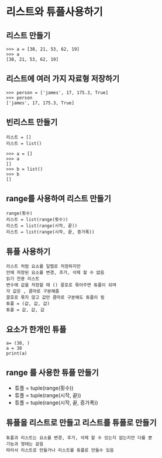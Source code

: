# 리스트와 튜플사용하기
## 리스트 만들기

```
>>> a = [38, 21, 53, 62, 19]
>>> a
[38, 21, 53, 62, 19]
```

## 리스트에 여러 가지 자료형 저장하기
```
>>> person = ['james', 17, 175.3, True]
>>> person
['james', 17, 175.3, True]
```

## 빈리스트 만들기
```
리스트 = []
리스트 = list()

>>> a = []
>>> a
[]
>>> b = list()
>>> b
[]
```

## range를 사용하여 리스트 만들기
```
range(횟수)
리스트 = list(range(횟수))
리스트 = list(range(시작, 끝))
리스트 = list(range(시작, 끝, 증가폭))

```

## 튜플 사용하기
```
리스트 처럼 요소를 일렬로 저장하지만
안에 저장된 요소를 변경, 추가, 삭제 할 수 없음
읽기 전용 리스트
변수에 값을 저장할 때 () 괄호로 묶어주면 튜플이 되며
각 값은 , 콤마로 구분해줌
괄호로 묶지 않고 값만 콤마로 구분해도 튜플이 됨
튜플 = (값, 값, 값)
튜플 = 값, 값, 값
```

## 요소가 한개인 튜플
```
a= (38, )
a = 38
print(a)
```

## range 를 사용한 튜플 만들기
- 튜플 = tuple(range(횟수))
- 튜플 = tuple(range(시작, 끝))
- 튜플 = tuple(range(시작, 끝, 증가폭))

## 튜플을 리스트로 만들고 리스트를 튜플로 만들기
```
튜플과 리스트는 요소를 변경, 추가, 삭제 할 수 있는지 없는지만 다를 뿐 
기능과 형태는 같음
따라서 리스트로 만들거나 리스트를 튜플로 만들수 있음
```
